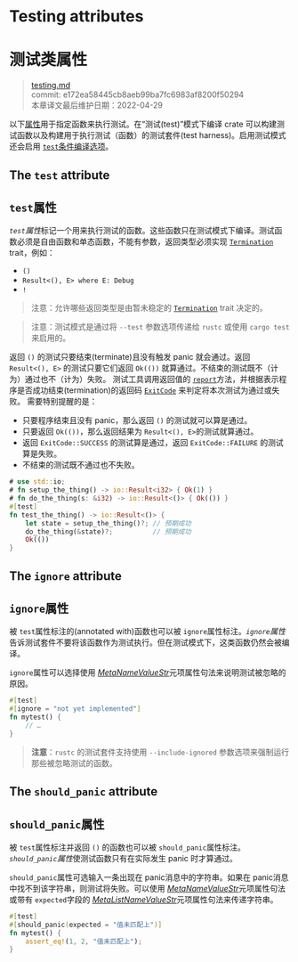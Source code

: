# Testing attributes
# 测试类属性

>[testing.md](https://github.com/rust-lang/reference/blob/master/src/attributes/testing.md)\
>commit: e172ea58445cb8aeb99ba7fc6983af8200f50294 \
>本章译文最后维护日期：2022-04-29

以下[属性][attributes]用于指定函数来执行测试。在“测试(test)”模式下编译 crate 可以构建测试函数以及构建用于执行测试（函数）的测试套件(test harness)。启用测试模式还会启用 [`test`条件编译选项][`test` conditional compilation option]。

## The `test` attribute
## `test`属性

*`test`属性*标记一个用来执行测试的函数。这些函数只在测试模式下编译。测试函数必须是自由函数和单态函数，不能有参数，返回类型必须实现 [`Termination`] trait，例如：

* `()`
* `Result<(), E> where E: Debug`
* `!`
<!-- * Result<!, E> where E: Debug` -->

> 注意：允许哪些返回类型是由暂未稳定的 [`Termination`] trait 决定的。

<!-- 如果前面这节需要更新(从 "不能有参数" 开始, 同时需要修改 crates-and-source-files.md 文件 -->

> 注意：测试模式是通过将 `--test` 参数选项传递给 `rustc` 或使用 `cargo test` 来启用的。

返回 `()` 的测试只要结束(terminate)且没有触发 panic 就会通过。返回 `Result<(), E>` 的测试只要它们返回 `Ok(())` 就算通过。不结束的测试既不（计为）通过也不（计为）失败。
测试工具调用返回值的 [`report`]方法，并根据表示程序是否成功结束(termination)的返回码 [`ExitCode`] 来判定将本次测试为通过或失败。
需要特别提醒的是：
* 只要程序结束且没有 panic，那么返回 `()` 的测试就可以算是通过。
* 只要返回 `Ok(())`，那么返回结果为 `Result<(), E>`的测试就算通过。
* 返回 `ExitCode::SUCCESS` 的测试算是通过，返回 `ExitCode::FAILURE` 的测试算是失败。
* 不结束的测试既不通过也不失败。

```rust
# use std::io;
# fn setup_the_thing() -> io::Result<i32> { Ok(1) }
# fn do_the_thing(s: &i32) -> io::Result<()> { Ok(()) }
#[test]
fn test_the_thing() -> io::Result<()> {
    let state = setup_the_thing()?; // 预期成功
    do_the_thing(&state)?;          // 预期成功
    Ok(())
}
```

## The `ignore` attribute
## `ignore`属性

被 `test`属性标注的(annotated with)函数也可以被 `ignore`属性标注。*`ignore`属性*告诉测试套件不要将该函数作为测试执行。但在测试模式下，这类函数仍然会被编译。

`ignore`属性可以选择使用 [_MetaNameValueStr_]元项属性句法来说明测试被忽略的原因。

```rust
#[test]
#[ignore = "not yet implemented"]
fn mytest() {
    // …
}
```

> **注意**：`rustc` 的测试套件支持使用 `--include-ignored` 参数选项来强制运行那些被忽略测试的函数。

## The `should_panic` attribute
## `should_panic`属性

被 `test`属性标注并返回 `()` 的函数也可以被 `should_panic`属性标注。*`should_panic`属性*使测试函数只有在实际发生 panic 时才算通过。

`should_panic`属性可选输入一条出现在 panic消息中的字符串。如果在 panic消息中找不到该字符串，则测试将失败。可以使用 [_MetaNameValueStr_]元项属性句法或带有 `expected`字段的 [_MetaListNameValueStr_]元项属性句法来传递字符串。

```rust
#[test]
#[should_panic(expected = "值未匹配上")]
fn mytest() {
    assert_eq!(1, 2, "值未匹配上");
}
```

[_MetaListNameValueStr_]: ../attributes.md#meta-item-attribute-syntax
[_MetaNameValueStr_]: ../attributes.md#meta-item-attribute-syntax
[`Termination`]: https://doc.rust-lang.org/std/process/trait.Termination.html
[`report`]: https://doc.rust-lang.org/std/process/trait.Termination.html#tymethod.report
[`test` conditional compilation option]: ../conditional-compilation.md#test
[attributes]: ../attributes.md
[`ExitCode`]: https://doc.rust-lang.org/std/process/struct.ExitCode.html
